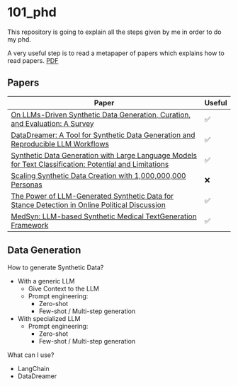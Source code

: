 # 101_phd
This repository is going to explain all the steps given by me in order to do my phd.

A very useful step is to read a metapaper of papers which explains how to read papers. [PDF](paper-reading.pdf)

## Papers
| Paper | Useful |
|---|---|
|[On LLMs-Driven Synthetic Data Generation, Curation, and Evaluation: A Survey](https://github.com/federicoperezmarina/101_phd/tree/main/2406.15126) | :white_check_mark: |
|[DataDreamer: A Tool for Synthetic Data Generation and Reproducible LLM Workflows](https://github.com/federicoperezmarina/101_phd/tree/main/2402.10379) | :white_check_mark: |
|[Synthetic Data Generation with Large Language Models for Text Classification: Potential and Limitations](https://github.com/federicoperezmarina/101_phd/tree/main/2310.07849) | :white_check_mark: |
|[Scaling Synthetic Data Creation with 1,000,000,000 Personas](https://github.com/federicoperezmarina/101_phd/tree/main/2406.20094) | :x: |
|[The Power of LLM-Generated Synthetic Data for Stance Detection in Online Political Discussion](https://github.com/federicoperezmarina/101_phd/tree/main/2406.12480)| :white_check_mark: |
|[MedSyn: LLM-based Synthetic Medical TextGeneration Framework](https://github.com/federicoperezmarina/101_phd/tree/main/2408.02056)| :white_check_mark: |


## Data Generation
How to generate Synthetic Data?
- With a generic LLM
    - Give Context to the LLM
    - Prompt engineering:
        - Zero-shot
        - Few-shot / Multi-step generation
- With specialized LLM
    - Prompt engineering:
        - Zero-shot
        - Few-shot / Multi-step generation

What can I use?
- LangChain
- DataDreamer